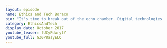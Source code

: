 ```yaml
---
layout: episode
name: Ethics and Tech Boraco
bio: "It's time to break out of the echo chamber. Digital technologies are disrupting the world around us. Shaping societies, worldviews and access to information. But they are developing faster than the codes we wrote to govern them... how do we respond?"
category: EthicsAndTech
display_date: October 2017
youtube_teaser: fUCyPdwrylY 
youtube_full: GZ0P8asyELQ
---
```

